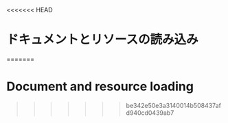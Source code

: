 
<<<<<<< HEAD
# ドキュメントとリソースの読み込み
=======
# Document and resource loading
>>>>>>> be342e50e3a3140014b508437afd940cd0439ab7

